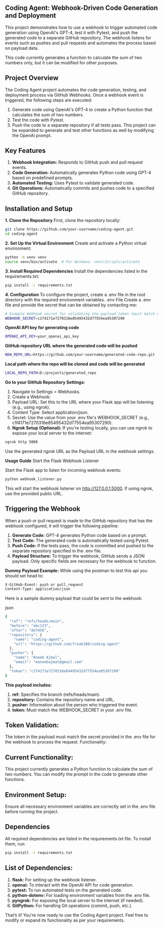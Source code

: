 ## Coding Agent: Webhook-Driven Code Generation and Deployment
This project demonstrates how to use a webhook to trigger automated code generation using OpenAI's GPT-4, test it with Pytest, and push the generated code to a separate GitHub repository. The webhook listens for events such as pushes and pull requests and automates the process based on payload data.

This code currently generates a function to calculate the sum of two numbers only, but it can be modified for other purposes.

## **Project Overview**
The Coding Agent project automates the code generation, testing, and deployment process via GitHub Webhooks. Once a webhook event is triggered, the following steps are executed:
1. Generate code using OpenAI's GPT-4 to create a Python function that calculates the sum of two numbers.
2. Test the code with Pytest.
3. Push the code to a separate repository if all tests pass.
This project can be expanded to generate and test other functions as well by modifying the OpenAI prompt.

## **Key Features**
1. **Webhook Integration:** Responds to GitHub push and pull request events.
2. **Code Generation:** Automatically generates Python code using GPT-4 based on predefined prompts.
3. **Automated Testing:** Uses Pytest to validate generated code.
4. **Git Operations:** Automatically commits and pushes code to a specified GitHub repository.

## Installation and Setup

**1. Clone the Repository**
First, clone the repository locally:

```bash
git clone https://github.com/your-username/coding-agent.git
cd coding-agent
```

**2. Set Up the Virtual Environment**
Create and activate a Python virtual environment:

```bash
python -m venv venv
source venv/bin/activate  # For Windows: venv\Scripts\activate
```

**3. Install Required Dependencies**
Install the dependencies listed in the requirements.txt:
```bash
pip install -r requirements.txt
```

**4. Configuration**
To configure the project, create a .env file in the root directory with the required environment variables.
.env File
Create a .env file and provide the secret that can be obtained by contacting me:

```bash
# Example Webhook secret for validating the payload token (must match what is set in GitHub)
WEBHOOK_SECRET=c1f4171e7270316e85495432d77554ea95307290
```

**OpenAI API key for generating code**
```bash
OPENAI_API_KEY=your_openai_api_key
```

**GitHub repository URL where the generated code will be pushed**
```bash
NEW_REPO_URL=https://github.com/your-username/generated-code-repo.git
```

**Local path where the repo will be cloned and code will be generated**
```bash
LOCAL_REPO_PATH=D:/projects/generated_repo
```

**Go to your GitHub Repository Settings:**

1. Navigate to Settings > Webhooks.
2. Create a Webhook:
3. Payload URL: Set this to the URL where your Flask app will be listening (e.g., using ngrok).
4. Content Type: Select application/json.
5. Secret: Use the value from your .env file's WEBHOOK_SECRET (e.g., c1f4171e7270316e85495432d77554ea95307290).
6. **Ngrok Setup (Optional):** If you're testing locally, you can use ngrok to expose your local server to the internet:

```bash
ngrok http 5000
```
Use the generated ngrok URL as the Payload URL in the webhook settings.

**Usage Guide**
Start the Flask Webhook Listener

Start the Flask app to listen for incoming webhook events:

```bash
python webhook_listener.py
```

This will start the webhook listener on http://127.0.0.1:5000. If using ngrok, use the provided public URL.

## Triggering the Webhook

When a push or pull request is made to the GitHub repository that has the webhook configured, it will trigger the following pipeline:
1. **Generate Code:** GPT-4 generates Python code based on a prompt.
2. **Test Code:** The generated code is automatically tested using Pytest.
3. **Push Code:** If the tests pass, the code is committed and pushed to the separate repository specified in the .env file.
4. **Payload Structure:** To trigger the webhook, GitHub sends a JSON payload. Only specific fields are necessary for the webhook to function.


**Dummy Payload Example:**
While using the postman to test this api you should set head to:
```bash
X-GitHub-Event: push or pull_request
Content-Type: application/json
```

Here is a sample dummy payload that could be sent to the webhook:

json
```bash
{
  "ref": "refs/heads/main",
  "before": "abc123",
  "after": "def456",
  "repository": {
    "name": "coding-agent",
    "url": "https://github.com/freak360/coding-agent"
  },
  "pusher": {
    "name": "Aneeb Ajmal",
    "email": "maneebajmal@gmail.com"
  },
  "token": "c1f4171e7270316e84495432d77554ea95307290"
}
```

**This payload includes:**

1. **ref:** Specifies the branch (refs/heads/main).
2. **repository:** Contains the repository name and URL.
3. **pusher:** Information about the person who triggered the event.
4. **token:** Must match the WEBHOOK_SECRET in your .env file.

## **Token Validation:**
The token in the payload must match the secret provided in the .env file for the webhook to process the request.
Functionality:

## **Current Functionality:** 
This project currently generates a Python function to calculate the sum of two numbers. You can modify the prompt in the code to generate other functions.

## **Environment Setup:**
Ensure all necessary environment variables are correctly set in the .env file before running the project.

## **Dependencies**
All required dependencies are listed in the requirements.txt file. To install them, run:

```bash
pip install -r requirements.txt
```

## **List of Dependencies:**
1. **flask:** For setting up the webhook listener.
2. **openai:** To interact with the OpenAI API for code generation.
3. **pytest:** To run automated tests on the generated code.
4. **python-dotenv:** For loading environment variables from the .env file.
5. **pyngrok:** For exposing the local server to the internet (if needed).
6. **GitPython:** For handling Git operations (commit, push, etc.).

That’s it! You’re now ready to use the Coding Agent project. Feel free to modify or expand its functionality as per your requirements.
